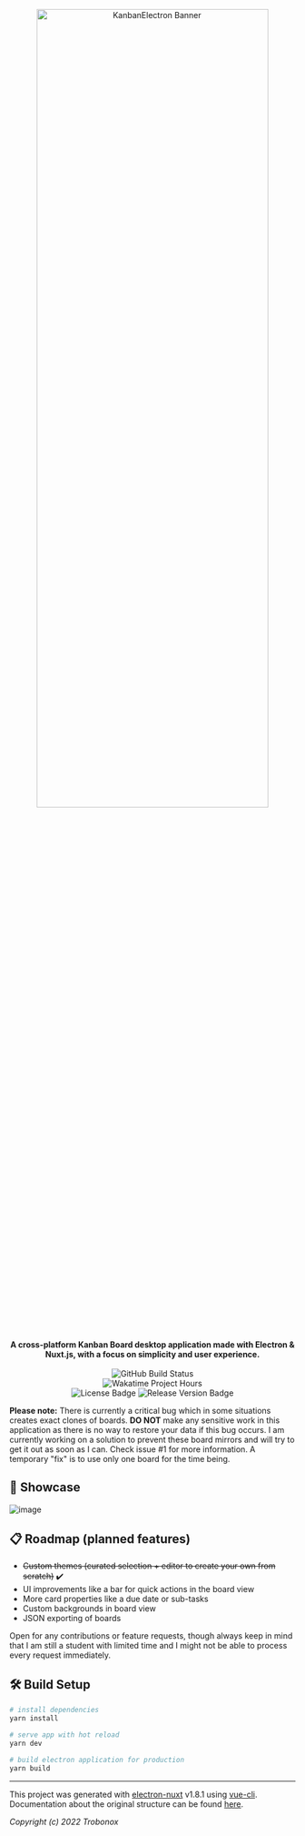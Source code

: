 <p align="center"> 
  <img src="https://user-images.githubusercontent.com/57040351/163876968-650582f9-1b15-42b3-88f9-80418ddcd840.png" width="90%" height="60%" alt="KanbanElectron Banner" />
  <br>
  <b> A cross-platform Kanban Board desktop application made with Electron & Nuxt.js, with a focus on simplicity and user experience. </b>
  <br> <br>
  <img src="https://github.com/trobonox/kanban-electron/workflows/Build/badge.svg" alt="GitHub Build Status" />
  <br>
  <img src="https://wakatime.com/badge/user/be365b36-3fc6-4949-a760-a882bf44aad7/project/e222a792-8ba1-4987-97bd-baec10aa63fb.svg" alt="Wakatime Project Hours" />
  <br>
  <img src="https://img.shields.io/github/license/trobonox/kanban-electron?style=flat)](https://opensource.org/licenses/MIT" alt="License Badge" />
  <img src="https://img.shields.io/github/v/release/trobonox/kanban-electron" alt="Release Version Badge" />
  
</p>

**Please note:** There is currently a critical bug which in some situations creates exact clones of boards. **DO NOT** make any sensitive work in this application as there is no way to restore your data if this bug occurs. I am currently working on a solution to prevent these board mirrors and will try to get it out as soon as I can. Check issue #1 for more information.
A temporary "fix" is to use only one board for the time being.

## 🌌 Showcase
![image](https://user-images.githubusercontent.com/57040351/163267511-6cc8bd27-61c6-4cb9-8eaf-1455cdbe2d9c.png)

## 📋 Roadmap (planned features)
* ~~Custom themes (curated selection + editor to create your own from scratch)~~ ✔️
* UI improvements like a bar for quick actions in the board view
* More card properties like a due date or sub-tasks
* Custom backgrounds in board view
* JSON exporting of boards

Open for any contributions or feature requests, though always keep in mind that I am still a student with limited time and I might not be able to process every request immediately.


## 🛠 Build Setup

``` bash
# install dependencies
yarn install

# serve app with hot reload
yarn dev

# build electron application for production
yarn build

```

---

This project was generated with [electron-nuxt](https://github.com/michalzaq12/electron-nuxt) v1.8.1 using [vue-cli](https://github.com/vuejs/vue-cli). Documentation about the original structure can be found [here](https://github.com/michalzaq12/electron-nuxt/blob/master/README.md).

_Copyright (c) 2022 Trobonox_
